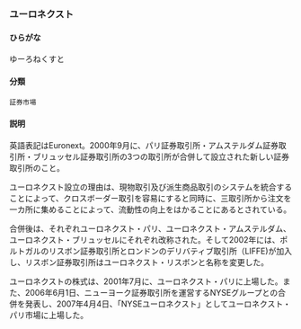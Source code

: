 <div style="display:none;">

## [あ行](securities-terms?id=あ行)
## [か行](securities-terms?id=か行)
## [さ行](securities-terms?id=さ行)
## [た行](securities-terms?id=た行)
## [な行](securities-terms?id=な行)
## [は行](securities-terms?id=は行)
## [ま行](securities-terms?id=ま行)
## [や行](securities-terms?id=や行)

</div>

### ユーロネクスト

#### ひらがな

ゆーろねくすと

#### 分類

`証券市場`

#### 説明

英語表記はEuronext。2000年9月に、パリ証券取引所・アムステルダム証券取引所・ブリュッセル証券取引所の3つの取引所が合併して設立された新しい証券取引所のこと。
 
ユーロネクスト設立の理由は、現物取引及び派生商品取引のシステムを統合することによって、クロスボーダー取引を容易にすると同時に、三取引所から注文を一カ所に集めることによって、流動性の向上をはかることにあるとされている。
 
合併後は、それぞれユーロネクスト・パリ、ユーロネクスト・アムステルダム、ユーロネクスト・ブリュッセルにそれぞれ改称された。そして2002年には、ポルトガルのリスボン証券取引所とロンドンのデリバティブ取引所（LIFFE)が加入し、リスボン証券取引所はユーロネクスト・リスボンと名称を変更した。
 
ユーロネクストの株式は、2001年7月に、ユーロネクスト・パリに上場した。また、2006年6月1日、ニューヨーク証券取引所を運営するNYSEグループとの合併を発表し、2007年4月4日、「NYSEユーロネクスト」としてユーロネクスト・パリ市場に上場した。

<div style="display:none;">

## [ら行](securities-terms?id=ら行)
## [わ行](securities-terms?id=わ行)
## [英数字・記号](securities-terms?id=英数字・記号)

</div>

